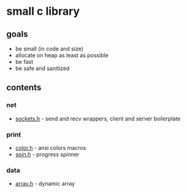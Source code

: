 # small c library

## goals
- be small (in code and size)
- allocate on heap as least as possible
- be fast
- be safe and sanitized

## contents

### net

- [sockets.h](net/sockets.h) - send and recv wrappers, client and server boilerplate

### print

- [color.h](print/color.h) - ansi colors macros
- [spin.h](print/spin.h) - progress spinner

### data

- [array.h](data/array.h) - dynamic array
